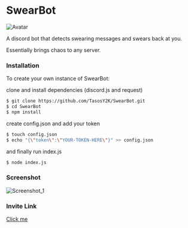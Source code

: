 # SwearBot

![Avatar](https://images-ext-2.discordapp.net/external/U0UbR38KToZHeF7d0DsqWGgtJRAjIxirL9aZBqKo2Yo/%3Fsize%3D2048/https/cdn.discordapp.com/avatars/591703959383834638/3f75066cbbd2f6b50bc51d2a9f5dea92.png?width=300&height=300)

A discord bot that detects swearing messages and swears back at you.

Essentially brings chaos to any server.

### Installation

To create your own instance of SwearBot:

clone and install dependencies (discord.js and request)
```sh
$ git clone https://github.com/TasosY2K/SwearBot.git
$ cd SwearBot
$ npm install
```
create config.json and add your token
```sh
$ touch config.json
$ echo "{\"token\":\"YOUR-TOKEN-HERE\"}" >> config.json
```
and finally run index.js

```sh
$ node index.js
```
### Screenshot

![Screenshot_1](https://user-images.githubusercontent.com/29873078/62166484-8bae5580-b329-11e9-8d25-649aa1923cee.png)

### Invite Link
[Click me](https://discordapp.com/oauth2/authorize?client_id=591703959383834638&permissions=8&scope=bot)
